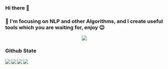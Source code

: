 ### Hi there 👋

<!--
**szj2ys/szj2ys** is a ✨ _special_ ✨ repository because its `README.md` (this file) appears on your GitHub profile.

Here are some ideas to get you started:

- 🔭 I’m currently working on ...
- 🌱 I’m currently learning ...
- 👯 I’m looking to collaborate on ...
- 🤔 I’m looking for help with ...
- 💬 Ask me about ...
- 📫 How to reach me: ...
- 😄 Pronouns: ...
- ⚡ Fun fact: ...
-->


### 🤡 I'm focusing on NLP and other Algorithms, and I create useful tools which you are waiting for, enjoy 😉


<p align="center"> 
  <img src="https://profile-counter.glitch.me/szj2ys/count.svg"/>
</p>


### Github State

<a href="https://github.com/szj2ys/mysqling">
  <img align="left" src="https://github-readme-stats.anuraghazra1.vercel.app/api/pin/?username=szj2ys&repo=mysqling&show_icons=true&title_color=fff&icon_color=79ff97&text_color=9f9f9f&bg_color=151515" />
</a>


<a href="https://github.com/szj2ys/funlp">
  <img align="left" src="https://github-readme-stats.anuraghazra1.vercel.app/api/pin/?username=szj2ys&repo=funlp&show_icons=true&title_color=fff&icon_color=79ff97&text_color=9f9f9f&bg_color=151515" />
</a>

<a href="https://github.com/szj2ys/stopwds">
  <img align="left" src="https://github-readme-stats.anuraghazra1.vercel.app/api/pin/?username=szj2ys&repo=stopwds&show_icons=true&title_color=fff&icon_color=79ff97&text_color=9f9f9f&bg_color=151515" />
</a>

<a href="https://github.com/szj2ys/critical_investing">
  <img align="left" src="https://github-readme-stats.anuraghazra1.vercel.app/api/pin/?username=szj2ys&repo=critical_investing&show_icons=true&title_color=fff&icon_color=79ff97&text_color=9f9f9f&bg_color=151515" />
</a>

